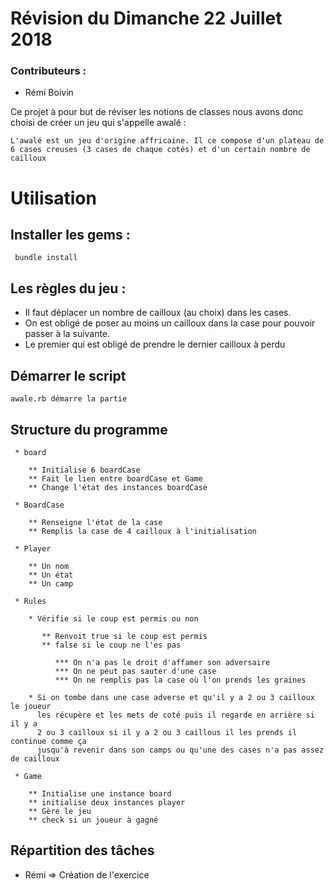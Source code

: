 # Révision du Dimanche 22 Juillet 2018

### Contributeurs :
* Rémi Boivin

Ce projet à pour but de réviser les notions de classes nous avons donc choisi
de créer un jeu qui s'appelle awalé :

    L'awalé est un jeu d'origine affricaine. Il ce compose d'un plateau de
    6 cases creuses (3 cases de chaque cotés) et d'un certain nombre de cailloux


# Utilisation

  ## Installer les gems :

     bundle install

## Les règles du jeu :

   * Il faut déplacer un nombre de cailloux (au choix) dans les cases.
   * On est obligé de poser au moins un cailloux dans la case pour pouvoir passer à la suivante.
   * Le premier qui est obligé de prendre le dernier cailloux à perdu

  ## Démarrer le script

    awale.rb démarre la partie

  ## Structure du programme

     * board

        ** Initialise 6 boardCase
        ** Fait le lien entre boardCase et Game
        ** Change l'état des instances boardCase

     * BoardCase

        ** Renseigne l'état de la case
        ** Remplis la case de 4 cailloux à l'initialisation

     * Player

        ** Un nom
        ** Un état
        ** Un camp

     * Rules

        * Vérifie si le coup est permis ou non

           ** Renvoit true si le coup est permis
           ** false si le coup ne l'es pas

              *** On n'a pas le droit d'affamer son adversaire
              *** On ne peut pas sauter d'une case
              *** On ne remplis pas la case où l'on prends les graines

        * Si on tombe dans une case adverse et qu'il y a 2 ou 3 cailloux le joueur
          les récupère et les mets de coté puis il regarde en arrière si il y a
          2 ou 3 cailloux si il y a 2 ou 3 caillous il les prends il continue comme ça
          jusqu'à revenir dans son camps ou qu'une des cases n'a pas assez de cailloux

     * Game

        ** Initialise une instance board
        ** initialise deux instances player
        ** Gère le jeu
        ** check si un joueur à gagné

## Répartition des tâches

   * Rémi => Création de l'exercice